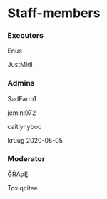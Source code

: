 # Staff-members

### Executors
Enus

JustMidi

### Admins
SadFarm1

jemini972

caitlynyboo

kruug 2020-05-05

### Moderator

ḠṜΛקĘ

Toxiqcitee
